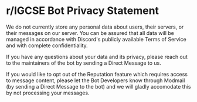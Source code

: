 # r/IGCSE Bot Privacy Statement

We do not currently store any personal data about users, their servers, or their messages on our server. You can be assured that all data will be managed in accordance
with Discord's publicly available Terms of Service and with complete confidentiality.


If you have any questions about your data and its privacy, please reach out to the maintainers of the bot by sending a Direct Message to us.


If you would like to opt out of the Reputation feature which requires access to message content, please let the Bot Developers know through Modmail (by sending a Direct Message to the bot) and we will gladly accomodate this by not processing your messages.
